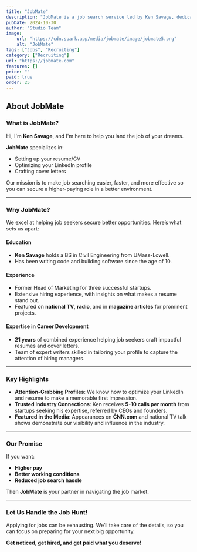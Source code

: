 ```yaml
---
title: "JobMate"
description: "JobMate is a job search service led by Ken Savage, dedicated to helping job seekers land better-paying jobs with optimized resumes, LinkedIn profiles, and cover letters. With over 21 years of experience and media recognition, JobMate leverages expertise in career development and hiring trends to make job searching faster and more effective. They handle the job hunt details, enabling clients to focus on landing their ideal role."
pubDate: 2024-10-30
author: "Studio Team"
image:
    url: "https://cdn.spark.app/media/jobmate/image/jobmate5.png"
    alt: "JobMate"
tags: ["Jobs", "Recruiting"]
category: ["Recruiting"]
url: "https://jobmate.com"
features: []
price: ""
paid: true
order: 25
---
```


## About JobMate

### **What is JobMate?**
Hi, I'm **Ken Savage**, and I'm here to help you land the job of your dreams.

**JobMate** specializes in:
- Setting up your resume/CV
- Optimizing your LinkedIn profile
- Crafting cover letters

Our mission is to make job searching easier, faster, and more effective so you can secure a higher-paying role in a better environment.

---

### **Why JobMate?**
We excel at helping job seekers secure better opportunities. Here’s what sets us apart:

#### **Education**
- **Ken Savage** holds a BS in Civil Engineering from UMass-Lowell.
- Has been writing code and building software since the age of 10.

#### **Experience**
- Former Head of Marketing for three successful startups.
- Extensive hiring experience, with insights on what makes a resume stand out.
- Featured on **national TV**, **radio**, and in **magazine articles** for prominent projects.

#### **Expertise in Career Development**
- **21 years** of combined experience helping job seekers craft impactful resumes and cover letters.
- Team of expert writers skilled in tailoring your profile to capture the attention of hiring managers.

---

### **Key Highlights**
- **Attention-Grabbing Profiles**: We know how to optimize your LinkedIn and resume to make a memorable first impression.
- **Trusted Industry Connections**: Ken receives **5-10 calls per month** from startups seeking his expertise, referred by CEOs and founders.
- **Featured in the Media**: Appearances on **CNN.com** and national TV talk shows demonstrate our visibility and influence in the industry.

---

### **Our Promise**
If you want:
- **Higher pay**
- **Better working conditions**
- **Reduced job search hassle**

Then **JobMate** is your partner in navigating the job market.

---

### **Let Us Handle the Job Hunt!**
Applying for jobs can be exhausting. We’ll take care of the details, so you can focus on preparing for your next big opportunity.

**Get noticed, get hired, and get paid what you deserve!**
